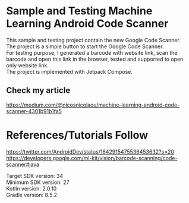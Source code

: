 # Sample and Testing Machine Learning Android Code Scanner
This sample and testing project contain the new Google Code Scanner. <br />
The project is a simple button to start the Google Code Scanner. <br />
For testing purpose, I generated a barcode with website link, scan the barcode and open this link in the browser, tested and supported to open only website link. <br />
The project is implemented with Jetpack Compose. <br />

## Check my article

https://medium.com/@nicosnicolaou/machine-learning-android-code-scanner-4301b91b1fa5  <br />

# References/Tutorials Follow
https://twitter.com/AndroidDev/status/1642915475536453632?s=20 <br />
https://developers.google.com/ml-kit/vision/barcode-scanning/code-scanner#java <br />

Target SDK version: 34 <br />
Minimum SDK version: 27 <br />
Kotlin version: 2.0.10 <br />
Gradle version: 8.5.2 <br />